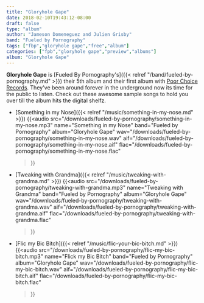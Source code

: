 ```yaml
---
title: "Gloryhole Gape"
date: 2018-02-10T19:43:12-08:00
draft: false
type: "album"
author: "Jameson Domeneguez and Julien Grisby"
band: "Fueled by Pornography"
tags: ["fbp","gloryhole gape","free","album"]
categories: ["fpb","gloryhole gape","preview","albums"]
album: "Gloryhole Gape"
---
```

**Gloryhole Gape** is [Fueled By Pornography's]({{< relref "/band/fueled-by-pornography.md" >}}) their 5th album and their
first album with [Poor Choice Records](/). They've been around forever in the underground
now its time for the public to listen. Check out these awesome sample songs to hold you over till the album hits
the digital shelfz.

* [Something in my Nose]({{< relref "/music/something-in-my-nose.md" >}})
{{<audio
    src="/downloads/fueled-by-pornography/something-in-my-nose.mp3"
    name="Something in my Nose"
    band="Fueled by Pornography"
    album="Gloryhole Gape"
    wav="/downloads/fueled-by-pornography/something-in-my-nose.wav"
    aif="/downloads/fueled-by-pornography/something-in-my-nose.aif"
    flac="/downloads/fueled-by-pornography/something-in-my-nose.flac"
    >}}
* [Tweaking with Grandma]({{< relref "/music/tweaking-with-grandma.md" >}})
{{<audio
    src="/downloads/fueled-by-pornography/tweaking-with-grandma.mp3"
    name="Tweaking with Grandma"
    band="Fueled by Pornography"
    album="Gloryhole Gape"
    wav="/downloads/fueled-by-pornography/tweaking-with-grandma.wav"
    aif="/downloads/fueled-by-pornography/tweaking-with-grandma.aif"
    flac="/downloads/fueled-by-pornography/tweaking-with-grandma.flac"
    >}}
* [Flic my Bic Bitch]({{< relref "/music/flic-your-bic-bitch.md" >}})
{{<audio
    src="/downloads/fueled-by-pornography/flic-my-bic-bitch.mp3"
    name="Flick my Bic Bitch"
    band="Fueled by Pornography"
    album="Gloryhole Gape"
    wav="/downloads/fueled-by-pornography/flic-my-bic-bitch.wav"
    aif="/downloads/fueled-by-pornography/flic-my-bic-bitch.aif"
    flac="/downloads/fueled-by-pornography/flic-my-bic-bitch.flac"
    >}}
